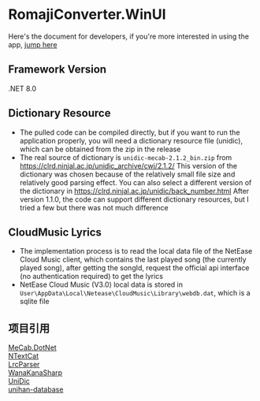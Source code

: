 # RomajiConverter.WinUI
Here's the document for developers, if you're more interested in using the app, [jump here](https://github.com/xyh20180101/RomajiConverter.WinUI/blob/main/doc/README-en.md)

## Framework Version
.NET 8.0

## Dictionary Resource
- The pulled code can be compiled directly, but if you want to run the application properly, you will need a dictionary resource file (unidic), which can be obtained from the zip in the release
- The real source of dictionary is `unidic-mecab-2.1.2_bin.zip` from https://clrd.ninjal.ac.jp/unidic_archive/cwj/2.1.2/ This version of the dictionary was chosen because of the relatively small file size and relatively good parsing effect. You can also select a different version of the dictionary in https://clrd.ninjal.ac.jp/unidic/back_number.html After version 1.1.0, the code can support different dictionary resources, but I tried a few but there was not much difference

## CloudMusic Lyrics
- The implementation process is to read the local data file of the NetEase Cloud Music client, which contains the last played song (the currently played song), after getting the songId, request the official api interface (no authentication required) to get the lyrics
- NetEase Cloud Music (V3.0) local data is stored in `User\AppData\Local\Netease\CloudMusic\Library\webdb.dat`, which is a sqlite file


## 项目引用
[MeCab.DotNet](https://github.com/kekyo/MeCab.DotNet)  
[NTextCat](https://github.com/ivanakcheurov/ntextcat)  
[LrcParser](https://github.com/OpportunityLiu/LrcParser)  
[WanaKanaSharp](https://github.com/caguiclajmg/WanaKanaSharp)  
[UniDic](https://clrd.ninjal.ac.jp/unidic/)  
[unihan-database](https://github.com/unicode-org/unihan-database)